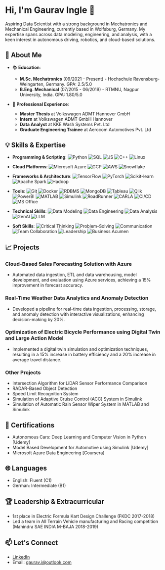 # Hi, I'm Gaurav Ingle 👋

Aspiring Data Scientist with a strong background in Mechatronics and Mechanical Engineering, currently based in Wolfsburg, Germany. My expertise spans across data modeling, engineering, and analysis, with a keen interest in autonomous driving, robotics, and cloud-based solutions.

## 🚀 About Me

- 📚 **Education**:
  - **M.Sc. Mechatronics** (09/2021 – Present) - Hochschule Ravensburg-Weingarten, Germany. GPA: 2.5/5.0
  - **B.Eng. Mechanical** (07/2015 - 06/2019) - RTMNU, Nagpur University, India. GPA: 1.80/5.0

- 💼 **Professional Experience**:
  - **Master Thesis** at Volkswagen ADMT Hannover GmbH
  - **Intern** at Volkswagen ADMT GmbH Hannover
  - **Data Analyst** at KKE Wash Systems Pvt. Ltd
  - **Graduate Engineering Trainee** at Aerocom Automotives Pvt. Ltd

## 💡 Skills & Expertise

- **Programming & Scripting**:
  ![Python](https://media.giphy.com/media/KAq5w47R9rmTuvWOWa/giphy.gif)
  ![SQL](https://media.giphy.com/media/2fKAYH5VQoFdBLToP4/giphy.gif)
  ![JS](https://media.giphy.com/media/ln7z2eWriiQAllfVcn/giphy.gif)
  ![C++](https://media.giphy.com/media/IzjxyLhthajbi/giphy.gif)
  ![Linux](https://media.giphy.com/media/Tf9Ptfqvc9x8ac0abc/giphy.gif)

- **Cloud Platforms**:
  ![Microsoft Azure](https://media.giphy.com/media/JsaGEUt4mXttT3XH4Z/giphy.gif)
  ![GCP](https://media.giphy.com/media/XqD3s7XM5vOFqGguZn/giphy.gif)
  ![AWS](https://media.giphy.com/media/U7kdsZ0XH17ve5IvZ5/giphy.gif)
  ![Snowflake](https://media.giphy.com/media/vuuiN5aO8z5vXKQqVm/giphy.gif)

- **Frameworks & Architecture**:
  ![TensorFlow](https://media.giphy.com/media/LMn5MTcBeFFXaTl7UE/giphy.gif)
  ![PyTorch](https://media.giphy.com/media/JIX9t2j0ZTN9S/giphy.gif)
  ![Scikit-learn](https://media.giphy.com/media/XHIT41BpUaxQs/giphy.gif)
  ![Apache Spark](https://media.giphy.com/media/SHjOSDkKZ18qOHA5B5/giphy.gif)
  ![Hadoop](https://media.giphy.com/media/OSemR7XFwXfHy/giphy.gif)

- **Tools**:
  ![Git](https://media.giphy.com/media/kH6CqYiquZawmU1HI6/giphy.gif)
  ![Docker](https://media.giphy.com/media/SY2yCmGFtbG9mSAVSN/giphy.gif)
  ![RDBMS](https://media.giphy.com/media/9MhSADXtYNXCQ/giphy.gif)
  ![MongoDB](https://media.giphy.com/media/RIuoAG0pNs1PiCVTtr/giphy.gif)
  ![Tableau](https://media.giphy.com/media/VHFVyzI8wBGew/giphy.gif)
  ![Qlik](https://media.giphy.com/media/jU4c8qFgEPMP6OQywK/giphy.gif)
  ![PowerBI](https://media.giphy.com/media/26tP9tZzPpdcpxYN2/giphy.gif)
  ![MATLAB](https://media.giphy.com/media/1ZweKMukST1lk/giphy.gif)
  ![Simulink](https://media.giphy.com/media/8wA2pZXSqIHY8/giphy.gif)
  ![RoadRunner](https://media.giphy.com/media/jTUsmTPKAvvTO/giphy.gif)
  ![CARLA](https://media.giphy.com/media/3o7aD0Lem2hQb7JeC4/giphy.gif)
  ![CI/CD](https://media.giphy.com/media/l0HlOvJ7yaacpuSas/giphy.gif)
  ![MS Office](https://media.giphy.com/media/yVpZmYl1ooxQK/giphy.gif)

- **Technical Skills**:
  ![Data Modeling](https://media.giphy.com/media/2fM9kFxUbIuYgAOKeT/giphy.gif)
  ![Data Engineering](https://media.giphy.com/media/ZCec2joSDGZrC/giphy.gif)
  ![Data Analysis](https://media.giphy.com/media/QaEdRZkZB5GeY/giphy.gif)
  ![GenAI](https://media.giphy.com/media/3oEduIW2d8fh9nZbby/giphy.gif)
  ![LLM](https://media.giphy.com/media/XaMh5nTBirjvbYOKs3/giphy.gif)

- **Soft Skills**:
  ![Critical Thinking](https://media.giphy.com/media/xT0Gqd1MTEyQ6HevGo/giphy.gif)
  ![Problem-Solving](https://media.giphy.com/media/5KACXw6LaLtaZxrUV6/giphy.gif)
  ![Communication](https://media.giphy.com/media/3o7TKzMOYoAN3AUJ4k/giphy.gif)
  ![Team Collaboration](https://media.giphy.com/media/l0HUg9Wznu4Zl7mKI/giphy.gif)
  ![Leadership](https://media.giphy.com/media/l41m5L1nJiCqLIA2M/giphy.gif)
  ![Business Acumen](https://media.giphy.com/media/UtvwJS9kn0CpWa3O8u/giphy.gif)

## 📈 Projects

### Cloud-Based Sales Forecasting Solution with Azure
- Automated data ingestion, ETL and data warehousing, model development, and evaluation using Azure services, achieving a 15% improvement in forecast accuracy.

### Real-Time Weather Data Analytics and Anomaly Detection
- Developed a pipeline for real-time data ingestion, processing, storage, and anomaly detection with interactive visualizations, enhancing decision-making by 20%.

### Optimization of Electric Bicycle Performance using Digital Twin and Large Action Model
- Implemented a digital twin simulation and optimization techniques, resulting in a 15% increase in battery efficiency and a 20% increase in average travel distance.

### Other Projects
- Intersection Algorithm for LiDAR Sensor Performance Comparison
- RADAR-Based Object Detection
- Speed Limit Recognition System
- Simulation of Adaptive Cruise Control (ACC) System in Simulink
- Simulation of Automatic Rain Sensor Wiper System in MATLAB and Simulink

## 📜 Certifications
- Autonomous Cars: Deep Learning and Computer Vision in Python [Udemy]
- Model Based Development for Automotive using Simulink [Udemy]
- Microsoft Azure Data Engineering [Coursera]

## 🌐 Languages
- English: Fluent (C1)
- German: Intermediate (B1)

## 🏆 Leadership & Extracurricular
- 1st place in Electric Formula Kart Design Challenge (FKDC 2017-2018)
- Led a team in All Terrain Vehicle manufacturing and Racing competition (Mahindra SAE INDIA M-BAJA 2018-2019)

## 📫 Let's Connect
- [LinkedIn](https://www.linkedin.com/in/gaurav-ingle/)
- Email: gaurav.i@outlook.com
